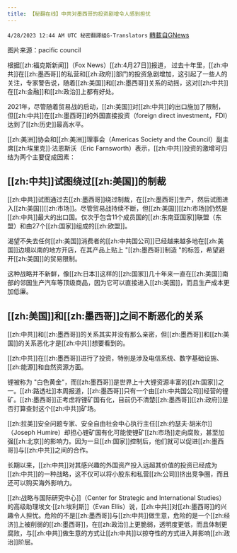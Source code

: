 ```yaml
---
title: 【秘翻在线】中共对墨西哥的投资剧增令人感到担忧
---
```

`4/28/2023 12:44 AM UTC 秘密翻譯組G-Translators` [轉載自GNews](https://gnews.org/articles/1258265)

图片来源：pacific council  

根据[[zh:福克斯新闻]]（Fox News）[[zh:4月27日]]报道， 过去十年里，[[zh:中共]]在[[zh:墨西哥]]的私营和[[zh:政府]]部门的投资急剧增加，这引起了一些人的关注，专家警告说，随着[[zh:美国]]和[[zh:墨西哥]]关系的动摇，这对[[zh:中共]]在[[zh:金融]]和[[zh:政治]]上都有好处。

2021年，尽管随着贸易战的启动，[[zh:美国]]对[[zh:中共]]的出口施加了限制，但[[zh:中共]]在[[zh:墨西哥]]的外国直接投资（foreign direct investment，FDI）达到了[[zh:历史]]最高水平。

[[zh:美洲]]协会和[[zh:美洲]]理事会（Americas Society and the Council）副主席[[zh:埃里克]]·法恩斯沃（Eric Farnsworth）表示，[[zh:中共]]投资的激增可归结为两个主要促成因素：


## [[zh:中共]]试图绕过[[zh:美国]]的制裁

[[zh:中共]]试图通过去[[zh:墨西哥]]绕过制裁，在[[zh:墨西哥]]生产，然后试图进入[[zh:美国]][[zh:市场]]。尽管贸易战持续不断，但[[zh:美国]][[zh:市场]]仍然是[[zh:中共]]最大的出口国。仅次于包含11个成员国的[[zh:东南亚国家]]联盟（东盟）和由27个[[zh:国家]]组成的[[zh:欧盟]]。

渴望不失去任何[[zh:美国]]消费者的[[zh:中共国公司]]已经越来越多地在[[zh:美国]]边境以南的地方开店，在其产品上贴上 "[[zh:墨西哥]]制造 "的标签，希望避开[[zh:美国]]的贸易限制。

这种战略并不新鲜，像[[zh:日本]]这样的[[zh:国家]]几十年来一直在[[zh:美国]]南部的邻国生产汽车等顶级商品，因为它可以直接进入[[zh:美国]]，而且生产成本更加低廉。


## [[zh:美国]]和[[zh:墨西哥]]之间不断恶化的关系

[[zh:中共]]和[[zh:墨西哥]]的关系其实并没有那么亲密，但[[zh:墨西哥]]和[[zh:美国]]的关系恶化才是[[zh:中共]]想要看到的。

[[zh:中共]]在[[zh:墨西哥]]进行了投资，特别是涉及电信系统、数字基础设施、[[zh:能源]]和自然资源方面。

锂被称为 "白色黄金"，而[[zh:墨西哥]]是世界上十大锂资源丰富的[[zh:国家]]之一。[[zh:路透社]]本周报道，[[zh:墨西哥]]只有一个由[[zh:中共国公司]]经营的锂矿。[[zh:墨西哥]]正考虑将锂矿国有化，目前仍不清楚[[zh:墨西哥]][[zh:政府]]是否打算查封这个[[zh:中共]]矿场。

[[zh:拉美]]安全问题专家、安全自由社会中心执行主任[[zh:约瑟夫·胡米尔]]（Joseph Humire）却担心锂矿国有化可能使锂矿[[zh:市场]]走向腐败，甚至加强[[zh:北京]]的影响力。因为一旦[[zh:国家]]控制后，他们就可以促进[[zh:墨西哥]]与[[zh:中共]]之间的合作。

长期以来，[[zh:中共]]对其感兴趣的外国资产投入远超其价值的投资已经成为[[zh:中共]]的一种战略，这不仅可以将小股东和私营[[zh:公司]]挤出竞争圈，而且还可以购买海外影响力。

[[zh:战略与国际研究中心]]（Center for Strategic and International Studies）的高级助理埃文·[[zh:埃利斯]]（Evan Ellis）说，[[zh:中共]]对[[zh:墨西哥]]的兴趣令人担忧。危险的不是[[zh:墨西哥]]与[[zh:中共]]做生意，危险的是一个[[zh:经济]]上被削弱的[[zh:墨西哥]]，在[[zh:政治]]上更脆弱，透明度更低，而且体制更腐败，与[[zh:中共]]做生意的方式让[[zh:中共]]以掠夺性的方式进入并影响[[zh:政治]]阶层。
